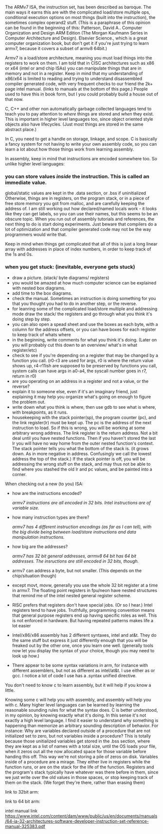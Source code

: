 The ARMv7 ISA, the instruction set, has been described as baroque. 
The main ways it earns this are with the complicated load/store multiple ops, conditional execution options on most things (built into the instruction), the sometimes complex operand2 stuff. (This is a paraphrase of this opinion can be found in the beginning of this: Patterson, David A.. Computer Organization and Design ARM Edition (The Morgan Kaufmann Series in Computer Architecture and Design). Elsevier Science., which is a great computer organization book, but don't get it if you're just trying to learn armv7, because it covers a subset of armv8 64bit.)

Armv7 is a load/store architecture, meaning you must load things into the registers to work on them. I am told that in CISC architectures such as x86 or x64 (intel or amd chip ISAs) you can manipulate things that are in memory and not in a register. Keep in mind that my understanding of x86/x64 is limited to reading and trying to understand disassembled compiler generated code, with very frequent checks to our friend the 2k+ page intel manual. (links to manuals at the bottom of this page.) People used to have this in book form, but I you could probably build a house out of that now. 

C, C++ and other non automatically garbage collected languages tend to teach you to pay attention to *where* things are stored and *when* they exist. This is important in higher level languages too, since object oriented style objects also have lifecycles. (Just most things are stored in the same abstract place.)

In C, you need to get a handle on storage, linkage, and scope. C is basically a fancy system for not having to write your own assembly code, so you can learn a lot about how those things work from learning assembly. 


In assembly, keep in mind that instructions are encoded somewhere too. So unlike higher level languages: 
### you can store values *inside* the instruction. This is called an immediate value.
global/static values are kept in the .data section, or .bss if uninitialized
Otherwise, things are in registers, on the program stack, or in a piece of free store memory you got from malloc, and are carefully keeping the address of.
I am still working out how declared/named locals work - it looks like they can get labels, so you can use their names, but this seems to be an obscure topic. 
When you run out of assembly tutorials and references, the next thing to do is start doing experiments. Just beware that compilers do a lot of optimization and that compiler generated code may not be the way programmers would write that. 

Keep in mind when things get complicated that all of this is just a long linear array with addresses in place of index numbers, in order to keep track of the 1s and 0s.

### when you get stuck: (inevitable, everyone gets stuck)
* draw a picture. (stack/ byte diagrams/ registers) 
* you would be amazed at how much computer science can be explained with nested box diagrams. 
* add time to the box diagrams. 
* check the manual. Sometimes an instruction is doing something for you that you thought you had to do in another step, or the reverse. 
* for leanring some of the complicated load/store multiple and addressing mode draw the stack/ the registers and go through what you think it's doing step by step. 
* you can also open a spead sheet and use the boxes as each byte, with a column for the address offsets, or you can have boxes for each register to keep track of whats where
* in the beginning, write comments for what you think it's doing. (Later on you will probably cut this down to an overview/ what's in what register/etc)
* check to see if you're depending on a register that may be changed by a function you call. (r0-r3 are used for args, r0 is where the return value shows up, r4-r11ish are supposed to be preserved by functions you call, system calls can have args in a0-a4, the syscall number goes in r7, return in r0)
* are you operating on an address in a register and not a value, or the reverse?
* explain it to someone else, even if it's an imaginary friend, just explaining it may help you organize what's going on enough to figure the problem out.
* write down what you think is where, then use gdb to see what is where, with breakpoints, as it runs. 
* housekeeping with the stack pointer(sp), the program counter (pc), and the link register(lr) must be kept up. The pc is the address of the next instruction to load. So if this is wrong, you will be working at some arbitrary wrong address. The link register is the return address. Not a bit deal until you have nested functions. Then if you haven't stored the last lr you will have no way home from the outer nested function's context.  The stack pointer tells you what the bottom of the stack is. (it grows down. As in more negative in address. Confusingly we call the lowest address the top of the stack.) If the stack pointer is off, you will be addressing the wrong stuff on the stack, and may thus not be able to find where you stashed the old lr and pc values, and be painted into a corner.



When checking out a new (to you) ISA:
* how are the instructions encoded?

    *armv7 instructions are all encoded in 32 bits. Intel instructions are of variable size.*

* how many instruction types are there?

    *armv7 has 4 different instruction encodings (as far as I can tell), with the big divide being between load/store instructions and data manipulation instructions.*

* how big are the addresses? 

    *armv7 has 32 bit general addresses, arrmv8 64 bit has 64 bit addresses. The insructions are still encoded in 32 bits, though.*
    
 * armv7 can address a byte, but not smaller. (This depends on the chip/situation though) 
 * except movt, movw, generally you use the whole 32 bit register at a time in armv7. The floating point registers in fpu/neon have nested structures that remind me of the intel nested general register scheme. 
 * RISC prefers that registers don't have special jobs. (Or so I hear.) Intel registers tend to have jobs. Truthfully, programming convention means that general purpose registers end up having specific roles as well. This is not enforced in hardware. But having repeated patterns makes life a lot easier
 * Intel/x86/x86 assembly has 2 different syntaxes, intel and at&t. They do the same stuff but express it just differently enough that you will be freaked out by the other one, once you learn one well. (generally tools now let you display the syntax of your choice, though you may need to look up how.)
 * There appear to be some syntax variations in arm, for instance with different assemblers, but not as different as intel/at&t. I use either as or gcc. I notice a lot of code I use has a .syntax unified directive. 

You don't need to know c to learn assembly, but it will help if you know a little.

Knowing some c will help you with assembly, and assembly will help you with c. Many higher level languages can be learned by learning the reasonable sounding rules for what the syntax does. C is better understood, in my opinion, by knowing exactly what it's doing. In this sense it's not exactly a high level language. I find it easier to understand why something is happening than memorize an arbitrary sounding description of behavior. 
For instance: Why are variables declared outside of a procedure that are not initialized set to zero, but not variables inside a procedure?
      This is totally because those unitialized variables get stored in the .bss section, where they are kept as a list of names with a total size, until the OS loads your file, when it zeros out all the now allocated space for those variable before handing this off. This way we're not storing a pile of zeros on disk. Variables inside of a procedure are a mirage. They either live in registers while the function runs, or are on the stack for the life of the function. Registers and the program's stack typically have whatever was there before in them, since we just write over the old values in those spaces, or stop keeping track of them on the stack. (We forget they're there, rather than erasing them)
  

link to 32bit arm:

link to 64 bit arm: 

intel manual link https://www.intel.com/content/dam/www/public/us/en/documents/manuals/64-ia-32-architectures-software-developer-instruction-set-reference-manual-325383.pdf
